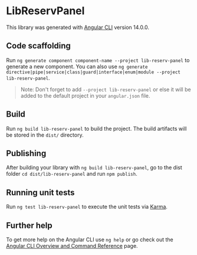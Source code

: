 # LibReservPanel

This library was generated with [Angular CLI](https://github.com/angular/angular-cli) version 14.0.0.

## Code scaffolding

Run `ng generate component component-name --project lib-reserv-panel` to generate a new component. You can also use `ng generate directive|pipe|service|class|guard|interface|enum|module --project lib-reserv-panel`.
> Note: Don't forget to add `--project lib-reserv-panel` or else it will be added to the default project in your `angular.json` file. 

## Build

Run `ng build lib-reserv-panel` to build the project. The build artifacts will be stored in the `dist/` directory.

## Publishing

After building your library with `ng build lib-reserv-panel`, go to the dist folder `cd dist/lib-reserv-panel` and run `npm publish`.

## Running unit tests

Run `ng test lib-reserv-panel` to execute the unit tests via [Karma](https://karma-runner.github.io).

## Further help

To get more help on the Angular CLI use `ng help` or go check out the [Angular CLI Overview and Command Reference](https://angular.io/cli) page.
